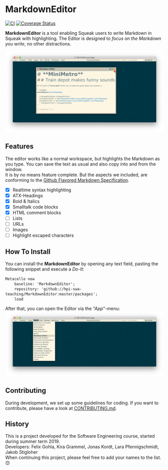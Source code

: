# MarkdownEditor 

[![CI][github_actions_badge]][github_actions_url]
[![Coverage Status][coveralls_badge]][coveralls_url]

**MarkdownEditor** is a tool enabling Squeak users to write Markdown in Squeak with highlighting. The Editor is designed to *focus on the Markdown you write*, no other distractions.

![Editor Window](screenshots/window.png)

## Features

The editor works like a normal workspace, but highlights the Markdown as you type. You can save the text as usual and also copy into and from the window.  
It is by no means feature complete. But the aspects we included, are conforming to the [Github Flavored Markdown Specification](https://github.github.com/gfm/). 

- [x] Realtime syntax highlighting
- [x] ATX-Headings
- [x] Bold & Italics
- [x] Smalltalk code blocks
- [x] HTML comment blocks
- [ ] Lists
- [ ] URLs
- [ ] Images
- [ ] Highlight escaped characters

## How To Install
You can install the **MarkdownEditor** by opening any text field, pasting the following snippet and execute a *Do-It*:

```smalltalk
Metacello new
	baseline: 'MarkdownEditor';
	repository: 'github://hpi-swa-teaching/MarkdownEditor:master/packages';
	load
```

After that, you can open the Editor via the *"App"*-menu:  
![Opening Markdown Editor](screenshots/how-to-open.png)

## Contributing
During development, we set up some guidelines for coding. If you want to contribute, please have a look at [CONTRIBUTING.md](CONTRIBUTING.md).

## History
This is a project developed for the Software Engineering course, started during summer term 2019.  
Developers: Felix Gohla, Kira Grammel, Jonas Kordt, Lara Pfennigschmidt, Jakob Stigloher  
When continuing this project, please feel free to add your names to the list. 😊

<!-- References -->
[coveralls_badge]: https://coveralls.io/repos/github/hpi-swa-teaching/MarkdownEditor/badge.svg?branch=master
[coveralls_url]: https://coveralls.io/github/hpi-swa-teaching/MarkdownEditor
[github_actions_badge]: https://github.com/hpi-swa-teaching/MarkdownEditor/workflows/CI/badge.svg?branch=master
[github_actions_url]: https://github.com/hpi-swa-teaching/MarkdownEditor/actions
